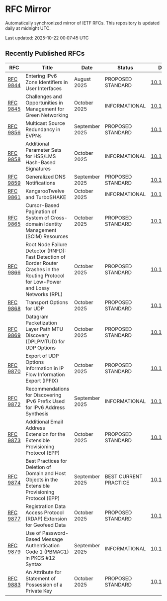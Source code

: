 # RFC Mirror

Automatically synchronized mirror of IETF RFCs. This repository is updated daily at midnight UTC.

Last updated: 2025-10-22 00:07:45 UTC

## Recently Published RFCs

| RFC | Title | Date | Status | DOI |
|-----|-------|------|--------|-----|
| [RFC 9844](rfcs/rfc9844.txt) | Entering IPv6 Zone Identifiers in User Interfaces | August 2025 | PROPOSED STANDARD | [10.17487](https://doi.org/10.17487/RFC9844) |
| [RFC 9845](rfcs/rfc9845.txt) | Challenges and Opportunities in Management for Green Networking | October 2025 | INFORMATIONAL | [10.17487](https://doi.org/10.17487/RFC9845) |
| [RFC 9856](rfcs/rfc9856.txt) | Multicast Source Redundancy in EVPNs | September 2025 | PROPOSED STANDARD | [10.17487](https://doi.org/10.17487/RFC9856) |
| [RFC 9858](rfcs/rfc9858.txt) | Additional Parameter Sets for HSS/LMS Hash-Based Signatures | October 2025 | INFORMATIONAL | [10.17487](https://doi.org/10.17487/RFC9858) |
| [RFC 9859](rfcs/rfc9859.txt) | Generalized DNS Notifications | September 2025 | PROPOSED STANDARD | [10.17487](https://doi.org/10.17487/RFC9859) |
| [RFC 9861](rfcs/rfc9861.txt) | KangarooTwelve and TurboSHAKE | October 2025 | INFORMATIONAL | [10.17487](https://doi.org/10.17487/RFC9861) |
| [RFC 9865](rfcs/rfc9865.txt) | Cursor-Based Pagination of System of Cross-domain Identity Management (SCIM) Resources | October 2025 | PROPOSED STANDARD | [10.17487](https://doi.org/10.17487/RFC9865) |
| [RFC 9866](rfcs/rfc9866.txt) | Root Node Failure Detector (RNFD): Fast Detection of Border Router Crashes in the Routing Protocol for Low-Power and Lossy Networks (RPL) | October 2025 | PROPOSED STANDARD | [10.17487](https://doi.org/10.17487/RFC9866) |
| [RFC 9868](rfcs/rfc9868.txt) | Transport Options for UDP | October 2025 | PROPOSED STANDARD | [10.17487](https://doi.org/10.17487/RFC9868) |
| [RFC 9869](rfcs/rfc9869.txt) | Datagram Packetization Layer Path MTU Discovery (DPLPMTUD) for UDP Options | October 2025 | PROPOSED STANDARD | [10.17487](https://doi.org/10.17487/RFC9869) |
| [RFC 9870](rfcs/rfc9870.txt) | Export of UDP Options Information in IP Flow Information Export (IPFIX) | October 2025 | PROPOSED STANDARD | [10.17487](https://doi.org/10.17487/RFC9870) |
| [RFC 9872](rfcs/rfc9872.txt) | Recommendations for Discovering IPv6 Prefix Used for IPv6 Address Synthesis | September 2025 | INFORMATIONAL | [10.17487](https://doi.org/10.17487/RFC9872) |
| [RFC 9873](rfcs/rfc9873.txt) | Additional Email Address Extension for the Extensible Provisioning Protocol (EPP) | October 2025 | PROPOSED STANDARD | [10.17487](https://doi.org/10.17487/RFC9873) |
| [RFC 9874](rfcs/rfc9874.txt) | Best Practices for Deletion of Domain and Host Objects in the Extensible Provisioning Protocol (EPP) | September 2025 | BEST CURRENT PRACTICE | [10.17487](https://doi.org/10.17487/RFC9874) |
| [RFC 9877](rfcs/rfc9877.txt) | Registration Data Access Protocol (RDAP) Extension for Geofeed Data | October 2025 | PROPOSED STANDARD | [10.17487](https://doi.org/10.17487/RFC9877) |
| [RFC 9879](rfcs/rfc9879.txt) | Use of Password-Based Message Authentication Code 1 (PBMAC1) in PKCS #12 Syntax | September 2025 | INFORMATIONAL | [10.17487](https://doi.org/10.17487/RFC9879) |
| [RFC 9883](rfcs/rfc9883.txt) | An Attribute for Statement of Possession of a Private Key | October 2025 | PROPOSED STANDARD | [10.17487](https://doi.org/10.17487/RFC9883) |
